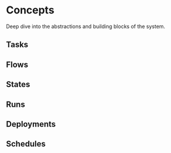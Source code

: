 # Concepts

Deep dive into the abstractions and building blocks of the system.

## Tasks

## Flows

## States

## Runs

## Deployments

## Schedules

